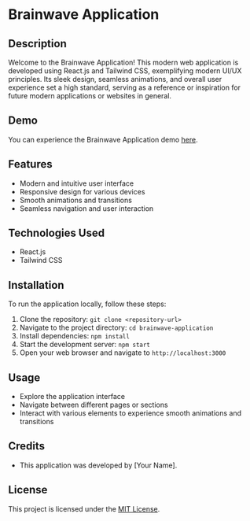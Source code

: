 # Brainwave Application

## Description

Welcome to the Brainwave Application! This modern web application is developed using React.js and Tailwind CSS, exemplifying modern UI/UX principles. Its sleek design, seamless animations, and overall user experience set a high standard, serving as a reference or inspiration for future modern applications or websites in general.

## Demo

You can experience the Brainwave Application demo [here](https://brainwave-site.onrender.com).

## Features

- Modern and intuitive user interface
- Responsive design for various devices
- Smooth animations and transitions
- Seamless navigation and user interaction

## Technologies Used

- React.js
- Tailwind CSS

## Installation

To run the application locally, follow these steps:

1. Clone the repository: `git clone <repository-url>`
2. Navigate to the project directory: `cd brainwave-application`
3. Install dependencies: `npm install`
4. Start the development server: `npm start`
5. Open your web browser and navigate to `http://localhost:3000`

## Usage

- Explore the application interface
- Navigate between different pages or sections
- Interact with various elements to experience smooth animations and transitions

## Credits

- This application was developed by [Your Name].

## License

This project is licensed under the [MIT License](LICENSE).
